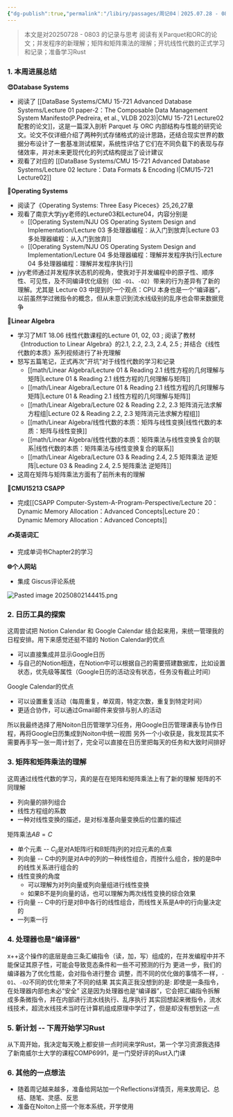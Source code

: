 ```yaml
---
{"dg-publish":true,"permalink":"/libiry/passages/周记04｜2025.07.28 - 08.03 暑假第五周/","dgPassFrontmatter":true,"noteIcon":"","created":"2025-08-15T09:39:29.790+08:00","updated":"2025-08-09T17:12:24.887+08:00"}
---
```


> 本文是对20250728 - 0803 的记录与思考
> 阅读有关Parquet和ORC的论文；并发程序的新理解；矩阵和矩阵乘法的理解；开坑线性代数的正式学习和记录；准备学习Rust

### 1. 本周进展总结
**😍Database Systems**
- 阅读了 [[DataBase Systems/CMU 15-721 Advanced Database Systems/Lecture 01 paper-2：The Composable Data Management System Manifesto(P.Pedreira, et al., VLDB 2023)\|CMU 15-721 Lecture02配套的论文]]，这是一篇深入剖析 Parquet 与 ORC 内部结构与性能的研究论文。论文不仅详细介绍了两种列式存储格式的设计思路，还结合现实世界的数据分布设计了一套基准测试框架，系统性评估了它们在不同负载下的表现与存储效率，并对未来更现代化的列式结构提出了设计建议
- 观看了对应的 [[DataBase Systems/CMU 15-721 Advanced Database Systems/Lecture 02 lecture：Data Formats & Encoding I\|CMU15-721 Lecture02]] 

**🤔Operating Systems**
- 阅读了《Operating Systems: Three Easy Piceces》25,26,27章
- 观看了南京大学jyy老师的Lecture03和Lecture04，内容分别是
	-  [[Operating System/NJU OS Operating System Design and Implementation/Lecture 03 多处理器编程：从入门到放弃\|Lecture 03 多处理器编程：从入门到放弃]]
	-  [[Operating System/NJU OS Operating System Design and Implementation/Lecture 04 多处理器编程：理解并发程序执行\|Lecture 04 多处理器编程：理解并发程序执行]]
- jyy老师通过并发程序状态机的视角，使我对于并发编程中的原子性、顺序性、可见性，及不同编译优化级别（如 `-O1`、`-O2`）带来的行为差异有了新的理解。尤其是 Lecture 03 中提到的一个观点：CPU 本身也是一个“编译器”，以前虽然学过微指令的概念，但从未意识到流水线级别的乱序也会带来数据竞争

**📏Linear Algebra**
- 学习了MIT 18.06 线性代数课程的Lecture 01, 02, 03 ; 阅读了教材《Introduction to Linear Algebra》的2.1, 2.2, 2.3, 2.4, 2.5 ; 并结合《线性代数的本质》系列视频进行了补充理解
- 怒写五篇笔记，正式再次"开坑"对于线性代数的学习和记录
	- [[math/Linear Algebra/Lecture 01 & Reading 2.1 线性方程的几何理解与矩阵\|Lecture 01 & Reading 2.1 线性方程的几何理解与矩阵]]
	-  [[math/Linear Algebra/Lecture 01 & Reading 2.1 线性方程的几何理解与矩阵\|Lecture 01 & Reading 2.1 线性方程的几何理解与矩阵]]
	- [[math/Linear Algebra/Lecture 02 & Reading 2.2, 2.3 矩阵消元法求解方程组\|Lecture 02 & Reading 2.2, 2.3 矩阵消元法求解方程组]]
	- [[math/Linear Algebra/线性代数的本质：矩阵与线性变换\|线性代数的本质：矩阵与线性变换]]
	- [[math/Linear Algebra/线性代数的本质：矩阵乘法与线性变换复合的联系\|线性代数的本质：矩阵乘法与线性变换复合的联系]]
	- [[math/Linear Algebra/Lecture 03 & Reading 2.4, 2.5 矩阵乘法 逆矩阵\|Lecture 03 & Reading 2.4, 2.5 矩阵乘法 逆矩阵]]
- 这周在矩阵与矩阵乘法方面有了前所未有的理解

**🌠CMU15213 CSAPP**
- 完成[[CSAPP Computer-System-A-Program-Perspective/Lecture 20：Dynamic Memory Allocation：Advanced Concepts\|Lecture 20：Dynamic Memory Allocation：Advanced Concepts]]

**✍️英语词汇**
- 完成单词书Chapter2的学习

**🌐个人网站**
- 集成 Giscus评论系统

![Pasted image 20250802144415.png](/img/user/accessory/Pasted%20image%2020250802144415.png)
### 2. 日历工具的探索
这周尝试把 Notion Calendar 和 Google Calendar 结合起来用，来统一管理我的日程安排。用下来感觉还挺不错的
Notion Calendar的优点
- 可以直接集成并显示Google日历
- 与自己的Notion相连，在Notion中可以根据自己的需要搭建数据库，比如设置状态，优先级等属性（Google日历的活动没有状态，任务没有截止时间）

Google Calendar的优点
- 可以设置重复活动（每周重复，单双周，特定次数，重复到特定时间）
- 更适合协作，可以通过Gmail邮件来安排与别人的活动

所以我最终选择了用Noiton日历管理学习任务，用Google日历管理课表与协作日程，再将Google日历集成到Noiton中统一视图
另外一个小收获是，我发现其实不需要再手写一张一周计划了，完全可以直接在日历里把每天的任务和大致时间排好


### 3. 矩阵和矩阵乘法的理解
这周通过线性代数的学习，真的是在在矩阵和矩阵乘法上有了新的理解
矩阵的不同理解
- 列向量的排列组合
- 线性方程组的系数
- 一种对线性变换的描述，是对标准基向量变换后的位置的描述

矩阵乘法$AB=C$
- 单个元素 -- $C_{ij}$是对A矩阵i行和B矩阵j列的对应元素的点乘
- 列向量 -- C中的列是对A中的列的一种线性组合，而按什么组合，按的是B中的线性关系进行组合的
- 线性变换的角度
	- 可以理解为对列向量或列向量组进行线性变换
	- 如果B不是列向量的话，也可以理解为两次线性变换的综合效果
- 行向量 -- C中的行是对B中各行的线性组合，而线性关系是A中的行向量决定的
- 一列乘一行


### 4. 处理器也是"编译器"
x++这个操作的底层是由三条汇编指令（读，加，写）组成的，在并发编程中并不能保证其原子性，可能会导致竞态条件和一些不可预测的行为
更进一步，我们的编译器为了优化性能，会对指令进行整合 调整，而不同的优化做的事情不一样，`-O1`、`-O2`不同的优化带来了不同的结果
其实真正我没想到的是: 即使是一条指令，在处理器内部也未必“安全”
这是因为处理器也是“编译器”，它会把汇编指令拆解成多条微指令，并在内部进行流水线执行、乱序执行
其实回想起来微指令，流水线技术，超流水线技术当时在计算机组成原理中学过了，但是却没有想到这一点
### 5. 新计划 -- 下周开始学习Rust
从下周开始，我决定每天晚上都安排一点时间来学Rust，第一个学习资源我选择了新南威尔士大学的课程COMP6991，是一门受好评的Rust入门课

### 6. 其他的一点想法
- 随着周记越来越多，准备给网站加一个Reflections详情页，用来放周记、总结、随笔、灵感、反思
- 准备在Noiton上搭一个账本系统，开学使用
